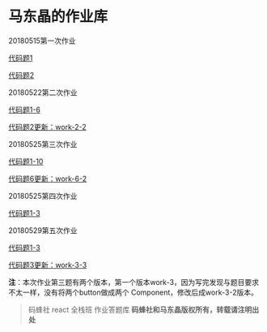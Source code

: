 # 马东晶的作业库

20180515第一次作业

[代码题1](https://github.com/smilytokyo/mfs-react-homework/tree/master/react-demo)

[代码题2](https://github.com/smilytokyo/mfs-react-homework/blob/master/work2.js)

20180522第二次作业

[代码题1-6](https://github.com/smilytokyo/mfs-react-homework/tree/master/homework-2)

[代码题2更新：work-2-2](https://github.com/smilytokyo/mfs-react-homework/blob/master/homework-2/work-2-2.js)

20180525第三次作业

[代码题1-10](https://github.com/smilytokyo/mfs-react-homework/tree/master/homework-3)

[代码题6更新：work-6-2](https://github.com/smilytokyo/mfs-react-homework/blob/master/homework-3/work-6-2.js)

20180525第四次作业

[代码题1-3](https://github.com/smilytokyo/mfs-react-homework/tree/master/homework-4)

20180529第五次作业

[代码题1-3](https://github.com/smilytokyo/mfs-react-homework/tree/master/homework-5)

[代码题3更新：work-3-3](https://github.com/smilytokyo/mfs-react-homework/blob/master/homework-5/work-3-3.js)

**注**：本次作业第三题有两个版本，第一个版本work-3，因为写完发现与题目要求不太一样，没有将两个button做成两个 Component，修改后成work-3-2版本。





> 码蜂社 react 全栈班 作业答题库
**码蜂社和马东晶版权所有，转载请注明出处**
